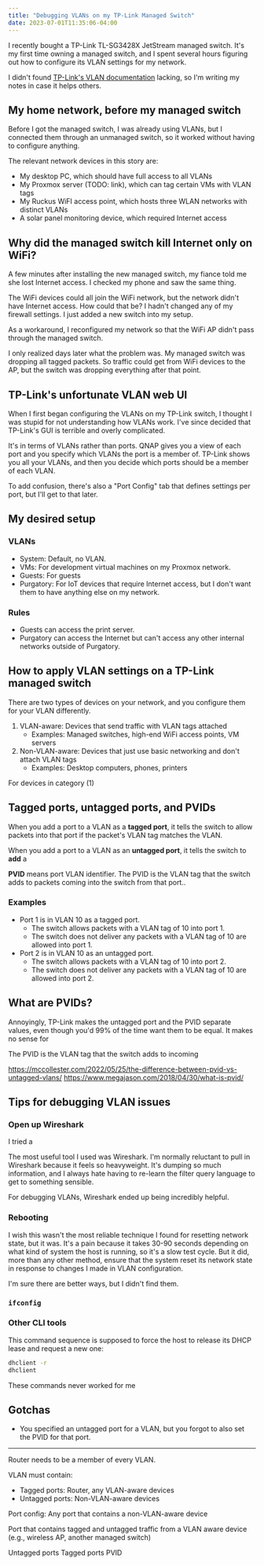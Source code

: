 ```yaml
---
title: "Debugging VLANs on my TP-Link Managed Switch"
date: 2023-07-01T11:35:06-04:00
---
```


I recently bought a TP-Link TL-SG3428X JetStream managed switch. It's my first time owning a managed switch, and I spent several hours figuring out how to configure its VLAN settings for my network.

I didn't found [TP-Link's VLAN documentation](https://www.tp-link.com/us/support/faq/2149/) lacking, so I'm writing my notes in case it helps others.

## My home network, before my managed switch

Before I got the managed switch, I was already using VLANs, but I connected them through an unmanaged switch, so it worked without having to configure anything.

The relevant network devices in this story are:

* My desktop PC, which should have full access to all VLANs
* My Proxmox server (TODO: link), which can tag certain VMs with VLAN tags
* My Ruckus WiFI access point, which hosts three WLAN networks with distinct VLANs
* A solar panel monitoring device, which required Internet access

## Why did the managed switch kill Internet only on WiFi?

A few minutes after installing the new managed switch, my fiance told me she lost Internet access. I checked my phone and saw the same thing.

The WiFi devices could all join the WiFi network, but the network didn't have Internet access. How could that be? I hadn't changed any of my firewall settings. I just added a new switch into my setup.

As a workaround, I reconfigured my network so that the WiFi AP didn't pass through the managed switch.

I only realized days later what the problem was. My managed switch was dropping all tagged packets. So traffic could get from WiFi devices to the AP, but the switch was dropping everything after that point.

## TP-Link's unfortunate VLAN web UI

When I first began configuring the VLANs on my TP-Link switch, I thought I was stupid for not understanding how VLANs work. I've since decided that TP-Link's GUI is terrible and overly complicated.

It's in terms of VLANs rather than ports. QNAP gives you a view of each port and you specify which VLANs the port is a member of. TP-Link shows you all your VLANs, and then you decide which ports should be a member of each VLAN.

To add confusion, there's also a "Port Config" tab that defines settings per port, but I'll get to that later.

## My desired setup

### VLANs

* System: Default, no VLAN.
* VMs: For development virtual machines on my Proxmox network.
* Guests: For guests
* Purgatory: For IoT devices that require Internet access, but I don't want them to have anything else on my network.

### Rules

* Guests can access the print server.
* Purgatory can access the Internet but can't access any other internal networks outside of Purgatory.

## How to apply VLAN settings on a TP-Link managed switch

There are two types of devices on your network, and you configure them for your VLAN differently.

1. VLAN-aware: Devices that send traffic with VLAN tags attached
    * Examples: Managed switches, high-end WiFi access points, VM servers
1. Non-VLAN-aware: Devices that just use basic networking and don't attach VLAN tags
    * Examples: Desktop computers, phones, printers

For devices in category (1)


## Tagged ports, untagged ports, and PVIDs

When you add a port to a VLAN as a **tagged port**, it tells the switch to allow packets into that port if the packet's VLAN tag matches the VLAN.

When you add a port to a VLAN as an **untagged port**, it tells the switch to **add** a

**PVID** means port VLAN identifier. The PVID is the VLAN tag that the switch adds to packets coming into the switch from that port..

### Examples

* Port 1 is in VLAN 10 as a tagged port.
  * The switch allows packets with a VLAN tag of 10 into port 1.
  * The switch does not deliver any packets with a VLAN tag of 10 are allowed into port 1.
* Port 2 is in VLAN 10 as an untagged port.
  * The switch allows packets with a VLAN tag of 10 into port 2.
  * The switch does not deliver any packets with a VLAN tag of 10 are allowed into port 2.

## What are PVIDs?



Annoyingly, TP-Link makes the untagged port and the PVID separate values, even though you'd 99% of the time want them to be equal. It makes no sense for

The PVID is the VLAN tag that the switch adds to incoming

https://mccollester.com/2022/05/25/the-difference-between-pvid-vs-untagged-vlans/
https://www.megajason.com/2018/04/30/what-is-pvid/

## Tips for debugging VLAN issues

### Open up Wireshark

I tried a

The most useful tool I used was Wireshark. I'm normally reluctant to pull in Wireshark because it feels so heavyweight. It's dumping so much information, and I always hate having to re-learn the filter query language to get to something sensible.

For debugging VLANs, Wireshark ended up being incredibly helpful.

### Rebooting

I wish this wasn't the most reliable technique I found for resetting network state, but it was. It's a pain because it takes 30-90 seconds depending on what kind of system the host is running, so it's a slow test cycle. But it did, more than any other method, ensure that the system reset its network state in response to changes I made in VLAN configuration.

I'm sure there are better ways, but I didn't find them.

### `ifconfig`


### Other CLI tools

This command sequence is supposed to force the host to release its DHCP lease and request a new one:

```bash
dhclient -r
dhclient
```

These commands never worked for me

## Gotchas

* You specified an untagged port for a VLAN, but you forgot to also set the PVID for that port.

---


Router needs to be a member of every VLAN.

VLAN must contain:

* Tagged ports: Router, any VLAN-aware devices
* Untagged ports: Non-VLAN-aware devices

Port config: Any port that contains a non-VLAN-aware device

Port that contains tagged and untagged traffic from a VLAN aware device (e.g., wireless AP, another managed switch)

Untagged ports
Tagged ports
PVID
